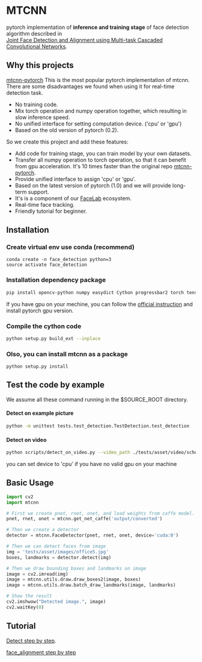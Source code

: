 # MTCNN

pytorch implementation of **inference and training stage** of face detection algorithm described in  
[Joint Face Detection and Alignment using Multi-task Cascaded Convolutional Networks](https://arxiv.org/abs/1604.02878).

## Why this projects

[mtcnn-pytorch](https://github.com/TropComplique/mtcnn-pytorch) This is the most popular pytorch implementation of mtcnn. There are some disadvantages we found when using it for real-time detection task.

- No training code.
- Mix torch operation and numpy operation together, which resulting in slow inference speed.
- No unified interface for setting computation device. ('cpu' or 'gpu')
- Based on the old version of pytorch (0.2).

So we create this project and add these features:

- Add code for training stage, you can train model by your own datasets.
- Transfer all numpy operation to torch operation, so that it can benefit from gpu acceleration. It's 10 times faster than the original repo [mtcnn-pytorch](https://github.com/TropComplique/mtcnn-pytorch).
- Provide unified interface to assign 'cpu' or 'gpu'.
- Based on the latest version of pytorch (1.0) and we will provide long-term support.
- It's is a component of our [FaceLab](https://github.com/faciallab) ecosystem.
- Real-time face tracking.
- Friendly tutorial for beginner.

## Installation

### Create virtual env use conda (recommend)

```
conda create -n face_detection python=3
source activate face_detection
```

### Installation dependency package

```bash
pip install opencv-python numpy easydict Cython progressbar2 torch tensorboardX
```

If you have gpu on your mechine, you can follow the [official instruction](https://pytorch.org/) and install pytorch gpu version.

### Compile the cython code

```bash
python setup.py build_ext --inplace
```

### Olso, you can install mtcnn as a package
```
python setup.py install
```

## Test the code by example

We assume all these command running in the $SOURCE_ROOT directory.

#### Detect on example picture

```bash
python -m unittest tests.test_detection.TestDetection.test_detection
```

#### Detect on video

```bash
python scripts/detect_on_video.py --video_path ./tests/asset/video/school.avi --device cuda:0 --minsize 24
```

you can set device to 'cpu' if you have no valid gpu on your machine

## Basic Usage

```python
import cv2
import mtcnn

# First we create pnet, rnet, onet, and load weights from caffe model.
pnet, rnet, onet = mtcnn.get_net_caffe('output/converted')

# Then we create a detector
detector = mtcnn.FaceDetector(pnet, rnet, onet, device='cuda:0')

# Then we can detect faces from image
img = 'tests/asset/images/office5.jpg'
boxes, landmarks = detector.detect(img)

# Then we draw bounding boxes and landmarks on image
image = cv2.imread(img)
image = mtcnn.utils.draw.draw_boxes2(image, boxes)
image = mtcnn.utils.draw.batch_draw_landmarks(image, landmarks)

# Show the result
cv2.imshwow("Detected image.", image)
cv2.waitKey(0)
```

## Tutorial

[Detect step by step](./tutorial/detect_step_by_step.ipynb).

[face_alignment step by step](./tutorial/face_align.ipynb)